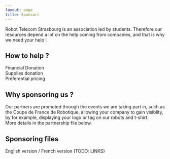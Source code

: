 ```yaml
---
layout: page
title: Sponsors
---
```

Robot Telecom Strasbourg is an association led by students. Therefore our resources depend a lot on the help coming from companies, and that is why we need your help !<br>
<h2>How to help ?</h2>
Financial Donation<br>
Supplies donation<br>
Preferential pricing<br>

<h2>Why sponsoring us ?</h2>
Our partners are promoted through the events we are taking part in, such as the Coupe de France de Robotique, allowing your company to gain visiblity, by for example, displaying your logo or tag on our robots and t-shirt.<br>
More details in the partnership file below.
<h2>Sponsoring files</h2>
English version / French version (TODO: LINKS)

